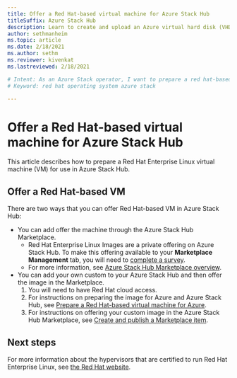 ```yaml
---
title: Offer a Red Hat-based virtual machine for Azure Stack Hub 
titleSuffix: Azure Stack Hub
description: Learn to create and upload an Azure virtual hard disk (VHD) that contains a Red Hat Linux operating system.
author: sethmanheim
ms.topic: article
ms.date: 2/18/2021
ms.author: sethm
ms.reviewer: kivenkat
ms.lastreviewed: 2/18/2021

# Intent: As an Azure Stack operator, I want to prepare a red hat-based virtual machine for Azure Stack.
# Keyword: red hat operating system azure stack

---
```

# Offer a Red Hat-based virtual machine for Azure Stack Hub

This article describes how to prepare a Red Hat Enterprise Linux virtual machine (VM) for use in Azure Stack Hub. 

## Offer a Red Hat-based VM

There are two ways that you can offer Red Hat-based VM in Azure Stack Hub:

- You can add offer the machine through the Azure Stack Hub Marketplace.
    - Red Hat Enterprise Linux Images are a private offering on Azure Stack Hub. To make this offering available to your **Marketplace Management** tab, you will need to [complete a survey](https://forms.office.com/pages/responsepage.aspx?id=v4j5cvGGr0GRqy180BHbR_e32WQju3tMrgXNcUR94AVUNkJTWjdQRjc3TzFLREdGU0dIVFRUQ1JCSi4u).
    - For more information, see [Azure Stack Hub Marketplace overview](azure-stack-marketplace.md).
- You can add your own custom to your Azure Stack Hub and then offer the image in the Marketplace. 
    1. You will need to have Red Hat cloud access.
    2. For instructions on preparing the image for Azure and Azure Stack Hub, see [Prepare a Red Hat-based virtual machine for Azure](/azure/virtual-machines/linux/redhat-create-upload-vhd).
    3. For instructions on offering your custom image in the Azure Stack Hub Marketplace, see [Create and publish a Marketplace item](azure-stack-create-and-publish-marketplace-item.md).

## Next steps

For more information about the hypervisors that are certified to run Red Hat Enterprise Linux, see [the Red Hat website](https://access.redhat.com/certified-hypervisors).